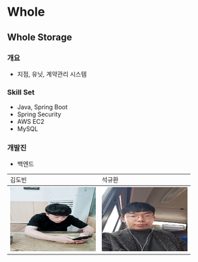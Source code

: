 # Whole

## Whole Storage

### 개요

- 지점, 유닛, 계약관리 시스템

### Skill Set

- Java, Spring Boot
- Spring Security
- AWS EC2
- MySQL

### 개발진

- 백엔드

<table>
    <tr>
        <td>김도빈</td>
        <td>석규환</td>
    </tr>
    <tr>
        <th><img src="https://github.com/truespring/Team_Project/blob/master/%ED%8C%80%20%ED%94%84%EB%A1%9C%EC%A0%9D%ED%8A%B8%20%EC%82%AC%EC%A7%84/%EA%B9%80%EB%8F%84%EB%B9%88.jpg?raw=true" width="200px" height="150px" title="김도빈" alt="김도빈"></img></th>
        <th><img src="https://github.com/truespring/Team_Project/blob/master/%ED%8C%80%20%ED%94%84%EB%A1%9C%EC%A0%9D%ED%8A%B8%20%EC%82%AC%EC%A7%84/%EC%84%9D%EA%B7%9C%ED%99%98.jpg?raw=true" width="200px" height="150px" title="석규환" alt="석규환"></img></th>
    </tr>
</table>